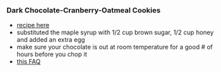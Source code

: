 ### Dark Chocolate-Cranberry-Oatmeal Cookies

- [recipe here](https://amyshealthybaking.com/blog/2015/11/19/dark-chocolate-cranberry-oatmeal-cookies/)
- substituted the maple syrup with 1/2 cup brown sugar, 1/2 cup honey and added an extra egg
- make sure your chocolate is out at room temperature for a good # of hours before you chop it
- [this FAQ](https://amyshealthybaking.com/clean-eating-oatmeal-cookies-faq-video/)
